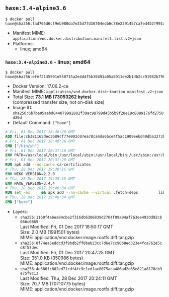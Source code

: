 ## `haxe:3.4-alpine3.6`

```console
$ docker pull haxe@sha256:fad705d6cf9eb980da7e25d77d16704edb6c78e2291457ca7ed452f991d45684
```

-	Manifest MIME: `application/vnd.docker.distribution.manifest.list.v2+json`
-	Platforms:
	-	linux; amd64

### `haxe:3.4-alpine3.6` - linux; amd64

```console
$ docker pull haxe@sha256:efef2135501e550715a2e4d4f5b30491a05a8911ee2b1db2cc91982b796c6818
```

-	Docker Version: 17.06.2-ce
-	Manifest MIME: `application/vnd.docker.distribution.manifest.v2+json`
-	Total Size: **73.1 MB (73053262 bytes)**  
	(compressed transfer size, not on-disk size)
-	Image ID: `sha256:6b7ba05aebd844079992882f39ac98799d45b5b9f28e19c8089176fd2750d26d`
-	Default Command: `["haxe"]`

```dockerfile
# Fri, 01 Dec 2017 18:46:26 GMT
ADD file:cb381165dec3689cf77e902c07ea78ca4da6bce4f5ac1909eebd40dba3273bfe in / 
# Fri, 01 Dec 2017 18:46:26 GMT
CMD ["/bin/sh"]
# Fri, 01 Dec 2017 20:37:16 GMT
ENV PATH=/usr/local/bin:/usr/local/sbin:/usr/local/bin:/usr/sbin:/usr/bin:/sbin:/bin
# Fri, 01 Dec 2017 20:37:20 GMT
RUN apk add --no-cache ca-certificates
# Thu, 28 Dec 2017 19:39:15 GMT
ENV NEKO_VERSION=2.2.0
# Thu, 28 Dec 2017 19:39:15 GMT
ENV HAXE_VERSION=3.4.4
# Thu, 28 Dec 2017 19:40:34 GMT
RUN set -ex 	&& apk add --no-cache --virtual .fetch-deps 		libressl 		tar 		git 		&& wget -O neko.tar.gz "https://github.com/HaxeFoundation/neko/archive/v2-2-0/neko-2.2.0.tar.gz" 	&& echo "cf101ca05db6cb673504efe217d8ed7ab5638f30e12c5e3095f06fa0d43f64e3 *neko.tar.gz" | sha256sum -c - 	&& mkdir -p /usr/src/neko 	&& tar -xC /usr/src/neko --strip-components=1 -f neko.tar.gz 	&& rm neko.tar.gz 	&& apk add --no-cache --virtual .build-deps 		apache2-dev 		cmake 		gc-dev 		gcc 		gtk+2.0-dev 		libc-dev 		linux-headers 		mariadb-dev 		mbedtls-dev 		ninja 		sqlite-dev 	&& cd /usr/src/neko 	&& cmake -GNinja -DNEKO_JIT_DISABLE=ON -DRELOCATABLE=OFF -DRUN_LDCONFIG=OFF . 	&& ninja 	&& ninja install 		&& git clone --recursive --depth 1 --branch 3.4.4 "https://github.com/HaxeFoundation/haxe.git" /usr/src/haxe 	&& apk add --no-cache --virtual .build-deps 		camlp4 		ocaml 		pcre-dev 		zlib-dev 		make 	&& cd /usr/src/haxe 	&& make OCAMLOPT=ocamlopt.opt 	&& make install INSTALL_DIR=/usr/local 		&& runDeps="$( 		scanelf --needed --nobanner --recursive /usr/local 			| awk '{ gsub(/,/, "\nso:", $2); print "so:" $2 }' 			| sort -u 			| xargs -r apk info --installed 			| sort -u 	)" 	&& apk add --virtual .python-rundeps $runDeps 	&& apk del .build-deps 	&& apk del .fetch-deps 		&& cd / && haxelib setup /usr/local/lib/haxe/lib
# Thu, 28 Dec 2017 19:40:34 GMT
CMD ["haxe"]
```

-	Layers:
	-	`sha256:1160f4abea84cbe2f316db6306839d2704f09a04af763ee493dd92cb066c0865`  
		Last Modified: Fri, 01 Dec 2017 18:50:17 GMT  
		Size: 2.0 MB (1991501 bytes)  
		MIME: application/vnd.docker.image.rootfs.diff.tar.gzip
	-	`sha256:8f74ea5eddcd3f9bdb2ff0bab23cc7d6e7cc90b8ed323e4fca762e5cd8f57dec`  
		Last Modified: Fri, 01 Dec 2017 20:47:25 GMT  
		Size: 351.0 KB (350986 bytes)  
		MIME: application/vnd.docker.image.rootfs.diff.tar.gzip
	-	`sha256:4e680fc602ed71cdf4fc9c1ed1ae8075aca486ad2e65e821a8178cb3e75f9c13`  
		Last Modified: Thu, 28 Dec 2017 20:24:11 GMT  
		Size: 70.7 MB (70710775 bytes)  
		MIME: application/vnd.docker.image.rootfs.diff.tar.gzip
